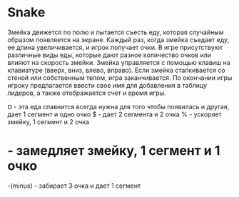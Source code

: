 # Snake
Змейка движется по полю и пытается съесть еду, которая случайным образом появляется на экране.
Каждый раз, когда змейка съедает еду, ее длина увеличивается, и игрок получает очки.
В игре присутствуют различные виды еды, которые дают разное количество очков или влияют на скорость змейки.
Змейка управляется с помощью клавиш на клавиатуре (вверх, вниз, влево, вправо).
Если змейка сталкивается со стеной или собственным телом, игра заканчивается.
По окончании игры игроку предлагается ввести свое имя для добавления в таблицу лидеров, а также отображается счет и время игры.

¤ - эта еда спавнится всегда нужна для того чтобы появилась и другая, дает 1 сегмент и одно очко
$ - дает 2 сегмента и 2 очка
% - ускоряет змейку, 1 сегмент и 2 очка
# - замедляет змейку, 1 сегмент и 1 очко
-(minus) - забирает 3 очка и дает 1 сегмент
